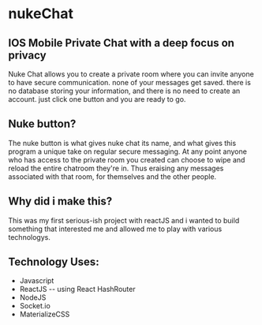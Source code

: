 # nukeChat
## IOS Mobile Private Chat with a deep focus on privacy
Nuke Chat allows you to create a private room where you can invite anyone to have secure communication. none of your messages get saved. there is no database storing your information, and there is no need to create an account. just click one button and you are ready to go.

## Nuke button?

The nuke button is what gives nuke chat its name, and what gives this program a unique take on regular secure messaging. At any point anyone who has access to the private room you created can choose to wipe and reload the entire chatroom they're in. Thus eraising any messages associated with that room, for themselves and the other people.

## Why did i make this?

This was my first serious-ish project with reactJS and i wanted to build something that interested me and allowed me to play with various technologys.

## Technology Uses:
* Javascript
* ReactJS -- using React HashRouter
* NodeJS
* Socket.io
* MaterializeCSS
